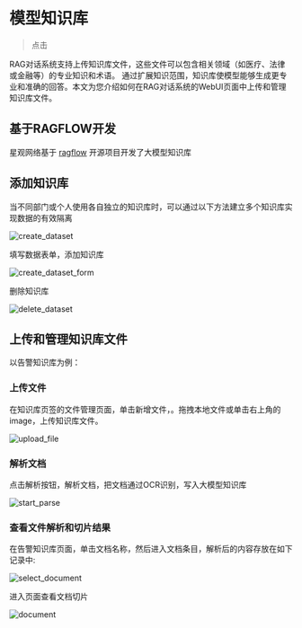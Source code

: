 # 模型知识库

> 点击

RAG对话系统支持上传知识库文件，这些文件可以包含相关领域（如医疗、法律或金融等）的专业知识和术语。
通过扩展知识范围，知识库使模型能够生成更专业和准确的回答。本文为您介绍如何在RAG对话系统的WebUI页面中上传和管理知识库文件。

## 基于RAGFLOW开发


星观网络基于 [ragflow](https://ragflow.io/)  开源项目开发了大模型知识库

## 添加知识库

当不同部门或个人使用各自独立的知识库时，可以通过以下方法建立多个知识库实现数据的有效隔离

![create_dataset](/assets/img/ai/dataset/create_dataset.png)

填写数据表单，添加知识库

![create_dataset_form](/assets/img/ai/dataset/create_dataset_form.png)

删除知识库

![delete_dataset](/assets/img/ai/dataset/delete_dataset.png)


## 上传和管理知识库文件

以告警知识库为例：

### 上传文件

在知识库页签的文件管理页面，单击新增文件，。拖拽本地文件或单击右上角的image，上传知识库文件。

![upload_file](/assets/img/ai/dataset/upload_file.png)

### 解析文档

点击解析按钮，解析文档，把文档通过OCR识别，写入大模型知识库

![start_parse](/assets/img/ai/dataset/start_parse.png)

### 查看文件解析和切片结果

在告警知识库页面，单击文档名称，然后进入文档条目，解析后的内容存放在如下记录中:

![select_document](/assets/img/ai/dataset/select_document.png)

进入页面查看文档切片

![document](/assets/img/ai/dataset/document.png)


